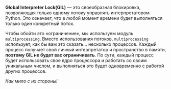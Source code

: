 **Global Interpreter Lock(GIL)** — это своеобразная блокировка, позволяющая только одному потоку управлять интерпретатором Python. Это означает, что в любой момент времени будет выполняться только один конкретный поток.

Чтобы обойти это «ограничение», мы используем модуль `multiprocessing`. Вместо использования потоков, `multiprocessing` использует, как бы вам это сказать… несколько процессов. Каждый процесс получает свой личный интерпретатор и пространство в памяти, **поэтому GIL не будет вас ограничивать**. По сути, каждый процесс будет использовать свое ядро процессора и работать со своим уникальным числом, и выполняться это будет одновременно с работой других процессов. 

*Как мило с их стороны!*